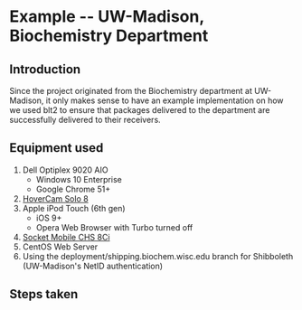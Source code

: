 Example -- UW-Madison, Biochemistry Department
==============================================

## Introduction
Since the project originated from the Biochemistry department at UW-Madison, it only makes sense to have an example implementation on how we used blt2 to ensure that packages delivered to the department are successfully delivered to their receivers.

## Equipment used
1. Dell Optiplex 9020 AIO
    * Windows 10 Enterprise
    * Google Chrome 51+
2. [HoverCam Solo 8](http://www.thehovercam.com/store/hovercam-document-cameras/resellersolo8fix/hovercam-solo-8-detail)
3. Apple iPod Touch (6th gen)
    * iOS 9+
    * Opera Web Browser with Turbo turned off
4. [Socket Mobile CHS 8Ci](https://www.socketmobile.com/products/socketscan-800-series/overview/)
5. CentOS Web Server
6. Using the deployment/shipping.biochem.wisc.edu branch for Shibboleth (UW-Madison's NetID authentication)

## Steps taken 
